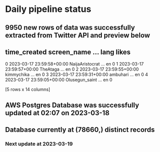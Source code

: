 # Daily pipeline status
## 9950 new rows of data was successfully extracted from Twitter API and preview below
##                time_created      screen_name  ... lang likes
0 2023-03-17 23:59:58+00:00  NaijaAristocrat  ...   en     0
1 2023-03-17 23:59:57+00:00         TheAtaga  ...   en     0
2 2023-03-17 23:59:55+00:00       kimmychika  ...   en     0
3 2023-03-17 23:59:31+00:00         ambuhari  ...   en     0
4 2023-03-17 23:59:05+00:00   Olusegun_saint  ...   en     0

[5 rows x 14 columns]
## AWS Postgres Database was successfully updated at  02:07 on 2023-03-18
## Database currently at (78660,) distinct records
### Next update at 2023-03-19
